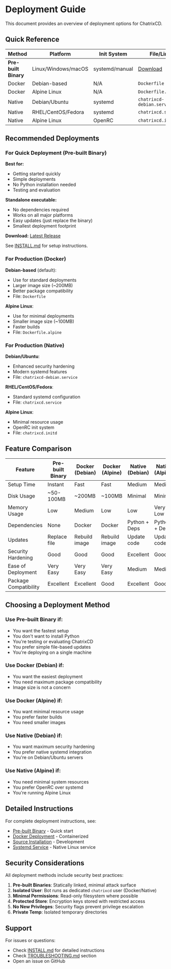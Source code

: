 # Deployment Guide

This document provides an overview of deployment options for ChatrixCD.

## Quick Reference

| Method | Platform | Init System | File/Link |
|--------|----------|-------------|-----------|
| **Pre-built Binary** | Linux/Windows/macOS | systemd/manual | [Download](https://github.com/CJFWeatherhead/ChatrixCD/releases/latest) |
| Docker | Debian-based | N/A | `Dockerfile` |
| Docker | Alpine Linux | N/A | `Dockerfile.alpine` |
| Native | Debian/Ubuntu | systemd | `chatrixcd-debian.service` |
| Native | RHEL/CentOS/Fedora | systemd | `chatrixcd.service` |
| Native | Alpine Linux | OpenRC | `chatrixcd.initd` |

## Recommended Deployments

### For Quick Deployment (Pre-built Binary)

**Best for:**
- Getting started quickly
- Simple deployments
- No Python installation needed
- Testing and evaluation

**Standalone executable:**
- No dependencies required
- Works on all major platforms
- Easy updates (just replace the binary)
- Smallest deployment footprint

**Download:** [Latest Release](https://github.com/CJFWeatherhead/ChatrixCD/releases/latest)

See [INSTALL.md](INSTALL.md#method-1-pre-built-binary-recommended) for setup instructions.

### For Production (Docker)

**Debian-based** (default):
- Use for standard deployments
- Larger image size (~200MB)
- Better package compatibility
- File: `Dockerfile`

**Alpine Linux**:
- Use for minimal deployments
- Smaller image size (~100MB)
- Faster builds
- File: `Dockerfile.alpine`

### For Production (Native)

**Debian/Ubuntu**:
- Enhanced security hardening
- Modern systemd features
- File: `chatrixcd-debian.service`

**RHEL/CentOS/Fedora**:
- Standard systemd configuration
- File: `chatrixcd.service`

**Alpine Linux**:
- Minimal resource usage
- OpenRC init system
- File: `chatrixcd.initd`

## Feature Comparison

| Feature | Pre-built Binary | Docker (Debian) | Docker (Alpine) | Native (Debian) | Native (Alpine) |
|---------|------------------|----------------|-----------------|-----------------|-----------------|
| Setup Time | Instant | Fast | Fast | Medium | Medium |
| Disk Usage | ~50-100MB | ~200MB | ~100MB | Minimal | Minimal |
| Memory Usage | Low | Medium | Low | Low | Very Low |
| Dependencies | None | Docker | Docker | Python + Deps | Python + Deps |
| Updates | Replace file | Rebuild image | Rebuild image | Update code | Update code |
| Security Hardening | Good | Good | Good | Excellent | Good |
| Ease of Deployment | Very Easy | Very Easy | Very Easy | Medium | Medium |
| Package Compatibility | Excellent | Excellent | Good | Excellent | Good |

## Choosing a Deployment Method

### Use Pre-built Binary if:
- You want the fastest setup
- You don't want to install Python
- You're testing or evaluating ChatrixCD
- You prefer simple file-based updates
- You're deploying on a single machine

### Use Docker (Debian) if:
- You want the easiest deployment
- You need maximum package compatibility
- Image size is not a concern

### Use Docker (Alpine) if:
- You want minimal resource usage
- You prefer faster builds
- You need smaller images

### Use Native (Debian) if:
- You want maximum security hardening
- You prefer native systemd integration
- You're on Debian/Ubuntu servers

### Use Native (Alpine) if:
- You need minimal system resources
- You prefer OpenRC over systemd
- You're running Alpine Linux

## Detailed Instructions

For complete deployment instructions, see:

- [Pre-built Binary](INSTALL.md#method-1-pre-built-binary-recommended) - Quick start
- [Docker Deployment](INSTALL.md#method-3-docker-installation) - Containerized
- [Source Installation](INSTALL.md#method-2-install-from-source) - Development
- [Systemd Service](INSTALL.md#systemd-service-linux) - Native Linux service

## Security Considerations

All deployment methods include security best practices:

1. **Pre-built Binaries**: Statically linked, minimal attack surface
2. **Isolated User**: Bot runs as dedicated `chatrixcd` user (Docker/Native)
3. **Minimal Permissions**: Read-only filesystem where possible
4. **Protected Store**: Encryption keys stored with restricted access
5. **No New Privileges**: Security flags prevent privilege escalation
6. **Private Temp**: Isolated temporary directories

## Support

For issues or questions:
- Check [INSTALL.md](INSTALL.md) for detailed instructions
- Check [TROUBLESHOOTING.md](INSTALL.md#troubleshooting) section
- Open an issue on GitHub
